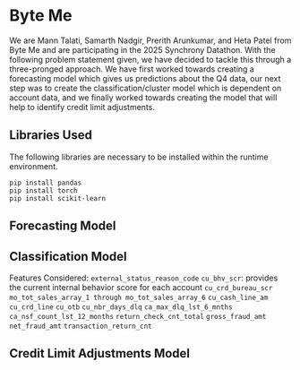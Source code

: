 # Byte Me

We are Mann Talati, Samarth Nadgir, Prerith Arunkumar, and Heta Patel from Byte Me and are participating in the 2025 Synchrony Datathon. With the following problem statement given, we have decided to tackle this through a three-pronged approach. We have first worked towards creating a forecasting model which gives us predictions about the Q4 data, our next step was to create the classification/cluster model which is dependent on account data, and we finally worked towards creating the model that will help to identify credit limit adjustments.

## Libraries Used
The following libraries are necessary to be installed within the runtime environment.
```
pip install pandas
pip install torch
pip install scikit-learn
```

## Forecasting Model


## Classification Model
Features Considered:
```external_status_reason_code```
```cu_bhv_scr```: provides the current internal behavior score for each account
```cu_crd_bureau_scr```
```mo_tot_sales_array_1 through mo_tot_sales_array_6```
```cu_cash_line_am```
```cu_crd_line```
```cu_otb```
```cu_nbr_days_dlq```
```ca_max_dlq_lst_6_mnths```
```ca_nsf_count_lst_12_months```
```return_check_cnt_total```
```gross_fraud_amt```
```net_fraud_amt```
```transaction_return_cnt```


## Credit Limit Adjustments Model